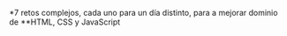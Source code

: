 *7 retos complejos, cada uno para un día distinto, para a mejorar dominio de **HTML, CSS y JavaScript
